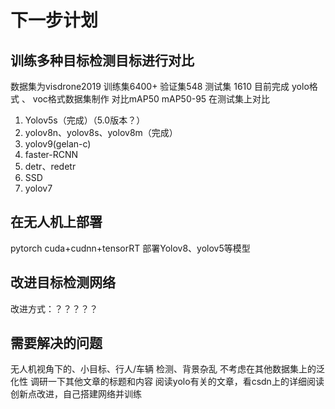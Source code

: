 # 下一步计划
## 训练多种目标检测目标进行对比
数据集为visdrone2019 训练集6400+ 验证集548 测试集 1610
目前完成 yolo格式 、 voc格式数据集制作
对比mAP50 mAP50-95 在测试集上对比
1. Yolov5s（完成）（5.0版本？）
2. yolov8n、yolov8s、yolov8m（完成）
3. yolov9(gelan-c)
4. faster-RCNN
5. detr、redetr
6. SSD
7. yolov7
   
## 在无人机上部署
pytorch
cuda+cudnn+tensorRT
部署Yolov8、yolov5等模型


## 改进目标检测网络
改进方式：？？？？？


## 需要解决的问题
无人机视角下的、小目标、行人/车辆 检测、背景杂乱
不考虑在其他数据集上的泛化性
调研一下其他文章的标题和内容
阅读yolo有关的文章，看csdn上的详细阅读
创新点改进，自己搭建网络并训练


